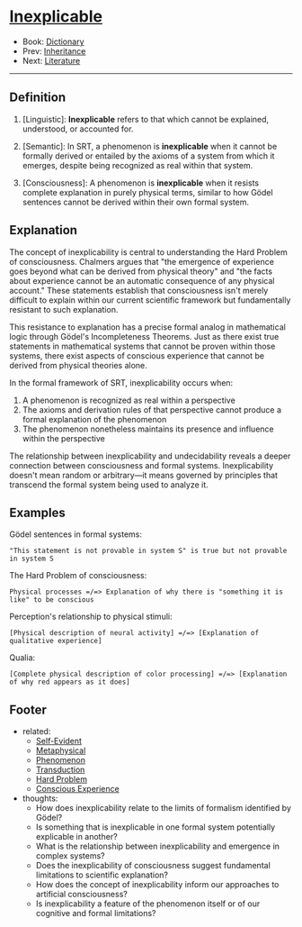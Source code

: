 # [Inexplicable](https://dna-platform.github.io/inexplicable-phenomena/dictionary/inexplicable.html)
- Book: [Dictionary](./.dictionary.md)
- Prev: [Inheritance](./inheritance.md)
- Next: [Literature](./literature.md)
---

## Definition

1. [Linguistic]: **Inexplicable** refers to that which cannot be explained, understood, or accounted for.

2. [Semantic]: In SRT, a phenomenon is **inexplicable** when it cannot be formally derived or entailed by the axioms of a system from which it emerges, despite being recognized as real within that system.

3. [Consciousness]: A phenomenon is **inexplicable** when it resists complete explanation in purely physical terms, similar to how Gödel sentences cannot be derived within their own formal system.

## Explanation

The concept of inexplicability is central to understanding the Hard Problem of consciousness. Chalmers argues that "the emergence of experience goes beyond what can be derived from physical theory" and "the facts about experience cannot be an automatic consequence of any physical account." These statements establish that consciousness isn't merely difficult to explain within our current scientific framework but fundamentally resistant to such explanation.

This resistance to explanation has a precise formal analog in mathematical logic through Gödel's Incompleteness Theorems. Just as there exist true statements in mathematical systems that cannot be proven within those systems, there exist aspects of conscious experience that cannot be derived from physical theories alone.

In the formal framework of SRT, inexplicability occurs when:
1. A phenomenon is recognized as real within a perspective
2. The axioms and derivation rules of that perspective cannot produce a formal explanation of the phenomenon
3. The phenomenon nonetheless maintains its presence and influence within the perspective

The relationship between inexplicability and undecidability reveals a deeper connection between consciousness and formal systems. Inexplicability doesn't mean random or arbitrary—it means governed by principles that transcend the formal system being used to analyze it.

## Examples

Gödel sentences in formal systems:
```
"This statement is not provable in system S" is true but not provable in system S
```

The Hard Problem of consciousness:
```
Physical processes =/=> Explanation of why there is "something it is like" to be conscious
```

Perception's relationship to physical stimuli:
```
[Physical description of neural activity] =/=> [Explanation of qualitative experience]
```

Qualia:
```
[Complete physical description of color processing] =/=> [Explanation of why red appears as it does]
```

## Footer
- related: 
  - [Self-Evident](self-evident.md)
  - [Metaphysical](metaphysical.md)
  - [Phenomenon](phenomenon.md)
  - [Transduction](transduction.md)
  - [Hard Problem](hard-problem.md)
  - [Conscious Experience](conscious-experience.md)
- thoughts:
  - How does inexplicability relate to the limits of formalism identified by Gödel?
  - Is something that is inexplicable in one formal system potentially explicable in another?
  - What is the relationship between inexplicability and emergence in complex systems?
  - Does the inexplicability of consciousness suggest fundamental limitations to scientific explanation?
  - How does the concept of inexplicability inform our approaches to artificial consciousness?
  - Is inexplicability a feature of the phenomenon itself or of our cognitive and formal limitations?